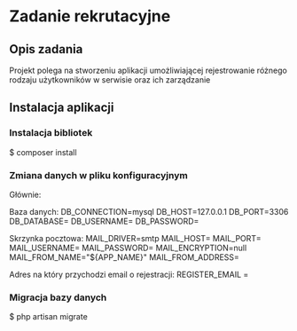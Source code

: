 # Zadanie rekrutacyjne

## Opis zadania
Projekt polega na stworzeniu aplikacji umożliwiającej rejestrowanie różnego rodzaju użytkowników w serwisie oraz ich zarządzanie

## Instalacja aplikacji

### Instalacja bibliotek

$ composer install

### Zmiana danych w pliku konfiguracyjnym

Głównie:

Baza danych:
DB_CONNECTION=mysql
DB_HOST=127.0.0.1
DB_PORT=3306
DB_DATABASE=
DB_USERNAME=
DB_PASSWORD=

Skrzynka pocztowa:
MAIL_DRIVER=smtp
MAIL_HOST=
MAIL_PORT=
MAIL_USERNAME=
MAIL_PASSWORD=
MAIL_ENCRYPTION=null
MAIL_FROM_NAME="${APP_NAME}"
MAIL_FROM_ADDRESS=

Adres na który przychodzi email o rejestracji:
REGISTER_EMAIL = 


### Migracja bazy danych

$ php artisan migrate

